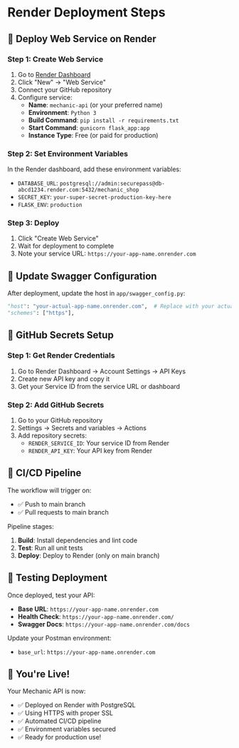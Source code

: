 # Render Deployment Steps

## 🚀 Deploy Web Service on Render

### **Step 1: Create Web Service**
1. Go to [Render Dashboard](https://dashboard.render.com/)
2. Click "New" → "Web Service"
3. Connect your GitHub repository
4. Configure service:
   - **Name**: `mechanic-api` (or your preferred name)
   - **Environment**: `Python 3`
   - **Build Command**: `pip install -r requirements.txt`
   - **Start Command**: `gunicorn flask_app:app`
   - **Instance Type**: Free (or paid for production)

### **Step 2: Set Environment Variables**
In the Render dashboard, add these environment variables:
- `DATABASE_URL`: `postgresql://admin:securepass@db-abcd1234.render.com:5432/mechanic_shop`
- `SECRET_KEY`: `your-super-secret-production-key-here`
- `FLASK_ENV`: `production`

### **Step 3: Deploy**
1. Click "Create Web Service"
2. Wait for deployment to complete
3. Note your service URL: `https://your-app-name.onrender.com`

## 📝 Update Swagger Configuration

After deployment, update the host in `app/swagger_config.py`:
```python
"host": "your-actual-app-name.onrender.com",  # Replace with your actual URL
"schemes": ["https"],
```

## 🔐 GitHub Secrets Setup

### **Step 1: Get Render Credentials**
1. Go to Render Dashboard → Account Settings → API Keys
2. Create new API key and copy it
3. Get your Service ID from the service URL or dashboard

### **Step 2: Add GitHub Secrets**
1. Go to your GitHub repository
2. Settings → Secrets and variables → Actions
3. Add repository secrets:
   - `RENDER_SERVICE_ID`: Your service ID from Render
   - `RENDER_API_KEY`: Your API key from Render

## 🔄 CI/CD Pipeline

The workflow will trigger on:
- ✅ Push to main branch
- ✅ Pull requests to main branch

Pipeline stages:
1. **Build**: Install dependencies and lint code
2. **Test**: Run all unit tests
3. **Deploy**: Deploy to Render (only on main branch)

## 🧪 Testing Deployment

Once deployed, test your API:
- **Base URL**: `https://your-app-name.onrender.com`
- **Health Check**: `https://your-app-name.onrender.com/`
- **Swagger Docs**: `https://your-app-name.onrender.com/docs`

Update your Postman environment:
- `base_url`: `https://your-app-name.onrender.com`

## 🎉 You're Live!

Your Mechanic API is now:
- ✅ Deployed on Render with PostgreSQL
- ✅ Using HTTPS with proper SSL
- ✅ Automated CI/CD pipeline
- ✅ Environment variables secured
- ✅ Ready for production use!